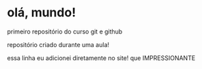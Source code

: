 # olá, mundo!
 primeiro repositório do curso git e github

repositório criado durante uma aula!

essa linha eu adicionei diretamente no site! que IMPRESSIONANTE
